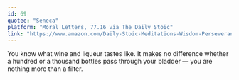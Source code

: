 ```yaml
---
id: 69
quotee: "Seneca"
platform: "Moral Letters, 77.16 via The Daily Stoic"
link: "https://www.amazon.com/Daily-Stoic-Meditations-Wisdom-Perseverance/dp/0735211736?tag=ryanholnet-20"
---
```


You know what wine and liqueur tastes like. It makes no difference whether a hundred or a thousand bottles pass through your bladder — you are nothing more than a filter.
